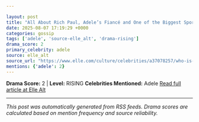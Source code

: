 ```yaml
---

layout: post
title: "All About Rich Paul, Adele’s Fiancé and One of the Biggest Sports Agents in the NBA"
date: 2025-08-07 17:19:29 +0000
categories: gossip
tags: ['adele', 'source-elle_alt', 'drama-rising']
drama_score: 2
primary_celebrity: adele
source: elle_alt
source_url: "https://www.elle.com/culture/celebrities/a37078257/who-is-rich-paul-adele-boyfriend-nba-agent/"
mentions: {'adele': 2}
---
```


**Drama Score:** 2 | **Level:** RISING **Celebrities Mentioned:** Adele [Read full article at Elle Alt](https://www.elle.com/culture/celebrities/a37078257/who-is-rich-paul-adele-boyfriend-nba-agent/)

---

*This post was automatically generated from RSS feeds. Drama scores are calculated based on mention frequency and source reliability.*